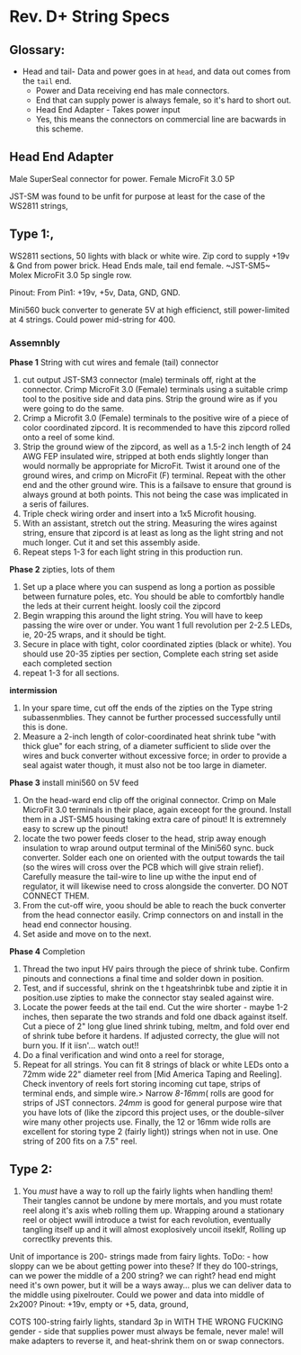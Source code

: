 # Rev. D+ String Specs

## Glossary:
* Head and tail- Data and power goes in at `head`, and data out comes from the `tail` end.
  * Power and Data receiving end has male connectors.
  * End that can supply power is always female, so it's hard to short out.
  * Head End Adapter - Takes power input 
  * Yes, this means the connectors on commercial line are bacwards in this scheme.

## Head End Adapter
Male SuperSeal connector for power. 
Female MicroFit 3.0 5P 

JST-SM was found to be unfit for purpose at least for the case of the WS2811 strings,

## Type 1:,
WS2811 sections, 50 lights with black or white wire. Zip cord to supply +19v & Gnd from power brick. Head Ends male, tail end female. ~JST-SM5~ Molex MicroFit 3.0 5p single row.

Pinout:
From Pin1: +19v, +5v, Data, GND, GND.

Mini560 buck converter to generate 5V at high efficienct, still power-limited at 4 strings. Could power mid-string for 400.

### Assemnbly
**Phase 1** String with cut wires and female (tail) connector

1. cut output JST-SM3 connector (male) terminals off, right at the connector. Crimp MicroFit 3.0 (Female) terminals using a suitable crimp tool to the positive side and data pins. Strip the ground wire as if you were going to do the same. 
2. Crimp a  Microfit 3.0 (Female) terminals to the positive wire of a piece of color coordinated zipcord. It is recommended to have this zipcord rolled onto a reel of some kind.
3. Strip the ground wiew of the zipcord, as well as a 1.5-2 inch length of 24 AWG FEP insulated wire, stripped at both ends slightly longer than would normally be appropriate for MicroFit. Twist it around one of the ground wires, and crimp on MicroFit (F) terminal. Repeat with the other end and the other ground wire. This is a failsave to ensure that ground is always ground at both points. This not being the case was implicated in a seris of failures. 
4. Triple check wiring order and insert into a 1x5 Microfit housing. 
5. With an assistant, stretch out the string. Measuring the wires against string, ensure that zipcord is at least as long as the light string and not much longer. Cut it and set this assembly aside.
6. Repeat steps 1-3 for each light string in this production run.

**Phase 2** zipties, lots of them
1. Set up a place where you can suspend as long a portion as possible between furnature poles, etc. You should be able to comfortbly handle the leds at their current height. loosly coil the zipcord
2. Begin wrapping this around the light string. You will have to keep passing the wire over or under. You want 1 full revolution per 2-2.5 LEDs, ie, 20-25 wraps, and it should be tight.
3. Secure in place with tight, color coordinated zipties (black or white). You should use 20-35 zipties per section, Complete each string set aside each completed section
4. repeat 1-3 for all sections.

**intermission**
1. In your spare time, cut off the ends of the zipties on the Type string subassenmblies. They cannot be further processed successfully until this is done.
2. Measure a 2-inch length of color-coordinated heat shrink tube "with thick glue" for each string, of a diameter sufficient to slide over the wires and buck converter without excessive force; in order to provide a seal agaist water though, it must also not be too large in diameter.

**Phase 3** install mini560 on 5V feed
1. On the head-ward end clip off the original connector. Crimp on Male MicroFit 3.0 terminals in their place, again exceopt for the ground. Install them in a JST-SM5 housing taking extra care of pinout! It is extremnely easy to screw up the pinout!
2. locate the two power feeds closer to the head, strip away enough insulation to wrap around output terminal of the Mini560 sync. buck converter. Solder each one on oriented with the output towards the tail (so the wires will cross over the PCB which will give strain relief). Carefully measure the tail-wire to line up withe the input end of regulator, it will likewise need to cross alongside the converter. DO NOT CONNECT THEM.
3. From the cut-off wire, yoou should be able to reach the buck converter from the head connector easily.
Crimp connectors on and install in the head end connector housing.
4. Set aside and move on to the next.

**Phase 4** Completion
1. Thread the two input HV pairs through the piece of shrink tube. Confirm pinouts and connections a final time and solder down in position.
2. Test, and if successful, shrink on the t hgeatshrinbk tube and ziptie it in position.use zipties to make the connector stay sealed against wire.
3. Locate the power feeds at the tail end. Cut the wire shorter - maybe 1-2 inches, then separate the two strands and fold one dback against itself. Cut a piece of 2" long glue lined shrink tubing, meltm, and fold over end of shrink tube before it hardens. If adjusted correcty, the glue will not burn you. If it iisn'... watch out!!
4. Do a final verification and wind onto a reel for storage,
5. Repeat for all strings. You can fit 8 strings of black or white LEDs onto a 72mm  wide 22" diameter reel from [Mid America Taping and Reeling]. Check inventory of reels fort storing incoming cut tape, strips of terminal ends, and simple wire.>  Narrow *8-16mm*( rolls are good for strips of JST connectors. *24mm* is good for general purpose wire that you have lots of (like the zipcord this project uses, or the double-silver wire many other projects use. Finally, the 12 or 16mm wide rolls are excellent for storing type 2 (fairly light)) strings when not in use. One string of 200 fits on a 7.5" reel.

## Type 2:

1. You *must* have a way to roll up the fairly lights when handling them! Their tangles cannot be undone by mere mortals, and you must rotate reel along it's axis wheb rolling them up. Wrapping around a stationary reel or object wwill introduce a twist for each revolution, eventually tangling itself up and  it will almost exoplosively uncoil itseklf, Rolling up correctlky prevents this.

Unit of importance is 200- strings made from fairy lights. ToDo: - how sloppy can we be about getting power into these? If they do 100-strings, can we power the middle of a 200 string? we can right? head end might need it's own power, but it will be a ways away... plus we can deliver data to the middle using pixelrouter. Could we power and data into middle of 2x200? Pinout:
+19v, empty or +5, data, ground,



COTS 100-string fairly lights, standard 3p in WITH THE WRONG FUCKING gender - side that supplies power must always be female, never male! will make adapters to reverse it, and heat-shrink them on or swap connectors.
